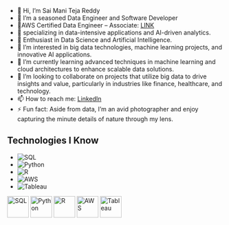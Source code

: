 - 👋 Hi, I’m Sai Mani Teja Reddy
- 💼 I’m a seasoned Data Engineer and Software Developer
- 📜AWS Certified Data Engineer – Associate: [LINK](https://www.credly.com/badges/bc948504-393c-41c6-87a5-52867c154992/public_url)
- 🔭 specializing in data-intensive applications and AI-driven analytics.
- 🌱 Enthusiast in Data Science and Artificial Intelligence.
- 👀 I’m interested in big data technologies, machine learning projects, and innovative AI applications.
- 🌱 I’m currently learning advanced techniques in machine learning and cloud architectures to enhance scalable data solutions.
- 💞️ I’m looking to collaborate on projects that utilize big data to drive insights and value, particularly in industries like finance, healthcare, and technology.
- 📫 How to reach me: [LinkedIn](https://www.linkedin.com/in/contact-sai-mani-teja-reddy)
- ⚡ Fun fact: Aside from data, I’m an avid photographer and enjoy capturing the minute details of nature through my lens.


## Technologies I Know
- ![SQL](https://user-images.githubusercontent.com/40461634/114240226-2f506580-9955-11eb-849b-e2a25117d681.png)
- ![Python](Link_to_Python_Icon)
- ![R](Link_to_R_Icon)
- ![AWS](Link_to_AWS_Icon)
- ![Tableau](Link_to_Tableau_Icon)

<p align="left">
  <img src="https://user-images.githubusercontent.com/40461634/114240226-2f506580-9955-11eb-849b-e2a25117d681.png" alt="SQL" width="50" height="50"/>
  <img src="Link_to_Python_Icon" alt="Python" width="50" height="50"/>
  <img src="Link_to_R_Icon" alt="R" width="50" height="50"/>
  <img src="Link_to_AWS_Icon" alt="AWS" width="50" height="50"/>
  <img src="Link_to_Tableau_Icon" alt="Tableau" width="50" height="50"/>
</p>
<!---
saimanit/saimanit is a ✨ special ✨ repository because its `README.md` (this file) appears on your GitHub profile.
You can click the Preview link to take a look at your changes.
--->
